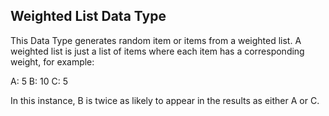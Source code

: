 ## Weighted List Data Type

This Data Type generates random item or items from a weighted list. A weighted list is just a list of items where each
item has a corresponding weight, for example:

A: 5
B: 10
C: 5

In this instance, B is twice as likely to appear in the results as either A or C.
